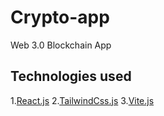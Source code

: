 # Crypto-app
 Web 3.0 Blockchain App
 
## Technologies used
1.[React.js](https://fr.reactjs.org/)
2.[TailwindCss.js](https://tailwindcss.com/)
3.[Vite.js](https://vitejs.dev/)
